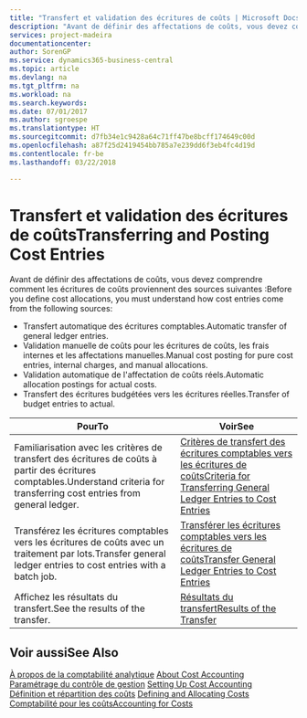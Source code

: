 ```yaml
---
title: "Transfert et validation des écritures de coûts | Microsoft Docs"
description: "Avant de définir des affectations de coûts, vous devez comprendre d'où proviennent les écritures de coûts."
services: project-madeira
documentationcenter: 
author: SorenGP
ms.service: dynamics365-business-central
ms.topic: article
ms.devlang: na
ms.tgt_pltfrm: na
ms.workload: na
ms.search.keywords: 
ms.date: 07/01/2017
ms.author: sgroespe
ms.translationtype: HT
ms.sourcegitcommit: d7fb34e1c9428a64c71ff47be8bcff174649c00d
ms.openlocfilehash: a87f25d2419454bb785a7e239dd6f3eb4fc4d19d
ms.contentlocale: fr-be
ms.lasthandoff: 03/22/2018

---
```

# <a name="transferring-and-posting-cost-entries"></a><span data-ttu-id="02038-103">Transfert et validation des écritures de coûts</span><span class="sxs-lookup"><span data-stu-id="02038-103">Transferring and Posting Cost Entries</span></span>
<span data-ttu-id="02038-104">Avant de définir des affectations de coûts, vous devez comprendre comment les écritures de coûts proviennent des sources suivantes :</span><span class="sxs-lookup"><span data-stu-id="02038-104">Before you define cost allocations, you must understand how cost entries come from the following sources:</span></span>  

-   <span data-ttu-id="02038-105">Transfert automatique des écritures comptables.</span><span class="sxs-lookup"><span data-stu-id="02038-105">Automatic transfer of general ledger entries.</span></span>  
-   <span data-ttu-id="02038-106">Validation manuelle de coûts pour les écritures de coûts, les frais internes et les affectations manuelles.</span><span class="sxs-lookup"><span data-stu-id="02038-106">Manual cost posting for pure cost entries, internal charges, and manual allocations.</span></span>  
-   <span data-ttu-id="02038-107">Validation automatique de l'affectation de coûts réels.</span><span class="sxs-lookup"><span data-stu-id="02038-107">Automatic allocation postings for actual costs.</span></span>  
-   <span data-ttu-id="02038-108">Transfert des écritures budgétées vers les écritures réelles.</span><span class="sxs-lookup"><span data-stu-id="02038-108">Transfer of budget entries to actual.</span></span>  

|<span data-ttu-id="02038-109">**Pour**</span><span class="sxs-lookup"><span data-stu-id="02038-109">**To**</span></span>|<span data-ttu-id="02038-110">**Voir**</span><span class="sxs-lookup"><span data-stu-id="02038-110">**See**</span></span>|  
|------------|-------------|  
|<span data-ttu-id="02038-111">Familiarisation avec les critères de transfert des écritures de coûts à partir des écritures comptables.</span><span class="sxs-lookup"><span data-stu-id="02038-111">Understand criteria for transferring cost entries from general ledger.</span></span>|[<span data-ttu-id="02038-112">Critères de transfert des écritures comptables vers les écritures de coûts</span><span class="sxs-lookup"><span data-stu-id="02038-112">Criteria for Transferring General Ledger Entries to Cost Entries</span></span>](finance-criteria-for-transferring-general-ledger-entries-to-cost-entries.md)|  
|<span data-ttu-id="02038-113">Transférez les écritures comptables vers les écritures de coûts avec un traitement par lots.</span><span class="sxs-lookup"><span data-stu-id="02038-113">Transfer general ledger entries to cost entries with a batch job.</span></span>|[<span data-ttu-id="02038-114">Transférer les écritures comptables vers les écritures de coûts</span><span class="sxs-lookup"><span data-stu-id="02038-114">Transfer General Ledger Entries to Cost Entries</span></span>](finance-how-to-transfer-general-ledger-entries-to-cost-entries.md)|  
|<span data-ttu-id="02038-115">Affichez les résultats du transfert.</span><span class="sxs-lookup"><span data-stu-id="02038-115">See the results of the transfer.</span></span>|[<span data-ttu-id="02038-116">Résultats du transfert</span><span class="sxs-lookup"><span data-stu-id="02038-116">Results of the Transfer</span></span>](finance-results-of-the-transfer.md)|  

## <a name="see-also"></a><span data-ttu-id="02038-117">Voir aussi</span><span class="sxs-lookup"><span data-stu-id="02038-117">See Also</span></span>  
 <span data-ttu-id="02038-118">[À propos de la comptabilité analytique](finance-about-cost-accounting.md) </span><span class="sxs-lookup"><span data-stu-id="02038-118">[About Cost Accounting](finance-about-cost-accounting.md) </span></span>  
 <span data-ttu-id="02038-119">[Paramétrage du contrôle de gestion](finance-set-up-cost-accounting.md) </span><span class="sxs-lookup"><span data-stu-id="02038-119">[Setting Up Cost Accounting](finance-set-up-cost-accounting.md) </span></span>  
 <span data-ttu-id="02038-120">[Définition et répartition des coûts](finance-define-and-allocate-costs.md) </span><span class="sxs-lookup"><span data-stu-id="02038-120">[Defining and Allocating Costs](finance-define-and-allocate-costs.md) </span></span>  
 [<span data-ttu-id="02038-121">Comptabilité pour les coûts</span><span class="sxs-lookup"><span data-stu-id="02038-121">Accounting for Costs</span></span>](finance-manage-cost-accounting.md)

